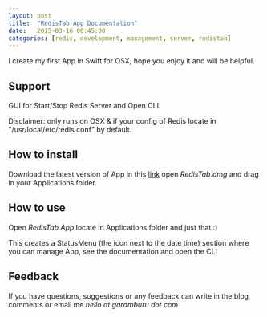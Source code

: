 ```yaml
---
layout: post
title:  "RedisTab App Documentation"
date:   2015-03-16 00:45:00
categories: [redis, development, management, server, redistab]
---
```


I create my first App in Swift for OSX, hope you enjoy it and will be helpful.

## Support 
GUI for Start/Stop Redis Server and Open CLI. 

Disclaimer: only runs on OSX & if your config of Redis locate in "/usr/local/etc/redis.conf" by default.

## How to install
Download the latest version of App in this [link](http://bit.ly/redistab-app) open _RedisTab.dmg_ and drag in your Applications folder.

## How to use
Open _RedisTab.App_ locate in Applications folder and just that :)

This creates a StatusMenu (the icon next to the date time) section where you can manage App, see the documentation and open the CLI

## Feedback
If you have questions, suggestions or any feedback can write in the blog comments or email me _hello at garamburu dot com_ 
